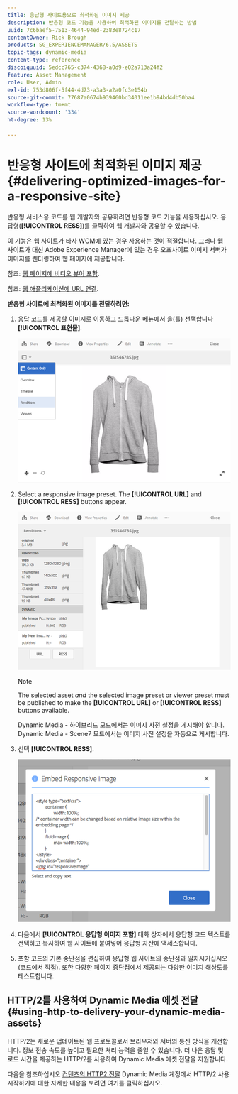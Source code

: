```yaml
---
title: 응답형 사이트용으로 최적화된 이미지 제공
description: 반응형 코드 기능을 사용하여 최적화된 이미지를 전달하는 방법
uuid: 7c6baef5-7513-4644-94ed-2383e8724c17
contentOwner: Rick Brough
products: SG_EXPERIENCEMANAGER/6.5/ASSETS
topic-tags: dynamic-media
content-type: reference
discoiquuid: 5edcc765-c374-4368-a0d9-e02a713a24f2
feature: Asset Management
role: User, Admin
exl-id: 753d806f-5f44-4d73-a3a3-a2a0fc3e154b
source-git-commit: 77687a0674b939460bd34011ee1b94bd4db50ba4
workflow-type: tm+mt
source-wordcount: '334'
ht-degree: 13%

---
```


# 반응형 사이트에 최적화된 이미지 제공 {#delivering-optimized-images-for-a-responsive-site}

반응형 서비스용 코드를 웹 개발자와 공유하려면 반응형 코드 기능을 사용하십시오. 응답형(**[!UICONTROL RESS]**)를 클릭하여 웹 개발자와 공유할 수 있습니다.

이 기능은 웹 사이트가 타사 WCM에 있는 경우 사용하는 것이 적절합니다. 그러나 웹 사이트가 대신 Adobe Experience Manager에 있는 경우 오프사이트 이미지 서버가 이미지를 렌더링하여 웹 페이지에 제공합니다.

참조: [웹 페이지에 비디오 뷰어 포함](embed-code.md).

참조: [웹 애플리케이션에 URL 연결](linking-urls-to-yourwebapplication.md).

**반응형 사이트에 최적화된 이미지를 전달하려면:**

1. 응답 코드를 제공할 이미지로 이동하고 드롭다운 메뉴에서 을(를) 선택합니다 **[!UICONTROL 표현물]**.

   ![chlimage_1-408](assets/chlimage_1-408.png)

1. Select a responsive image preset. The **[!UICONTROL URL]** and **[!UICONTROL RESS]** buttons appear.

   ![chlimage_1-409](assets/chlimage_1-208.png)

   >[!NOTE]
   >
   >The selected asset *and* the selected image preset or viewer preset must be published to make the **[!UICONTROL URL]** or **[!UICONTROL RESS]** buttons available.
   >
   >Dynamic Media - 하이브리드 모드에서는 이미지 사전 설정을 게시해야 합니다. Dynamic Media - Scene7 모드에서는 이미지 사전 설정을 자동으로 게시합니다.

1. 선택 **[!UICONTROL RESS]**.

   ![chlimage_1-410](assets/chlimage_1-410.png)

1. 다음에서 **[!UICONTROL 응답형 이미지 포함]** 대화 상자에서 응답형 코드 텍스트를 선택하고 복사하여 웹 사이트에 붙여넣어 응답형 자산에 액세스합니다.
1. 포함 코드의 기본 중단점을 편집하여 응답형 웹 사이트의 중단점과 일치시키십시오(코드에서 직접). 또한 다양한 페이지 중단점에서 제공되는 다양한 이미지 해상도를 테스트합니다.

## HTTP/2를 사용하여 Dynamic Media 에셋 전달 {#using-http-to-delivery-your-dynamic-media-assets}

HTTP/2는 새로운 업데이트된 웹 프로토콜로서 브라우저와 서버의 통신 방식을 개선합니다. 정보 전송 속도를 높이고 필요한 처리 능력을 줄일 수 있습니다. 더 나은 응답 및 로드 시간을 제공하는 HTTP/2를 사용하여 Dynamic Media 에셋 전달을 지원합니다.

다음을 참조하십시오 [컨텐츠의 HTTP2 전달](http2.md) Dynamic Media 계정에서 HTTP/2 사용 시작하기에 대한 자세한 내용을 보려면 여기를 클릭하십시오.
